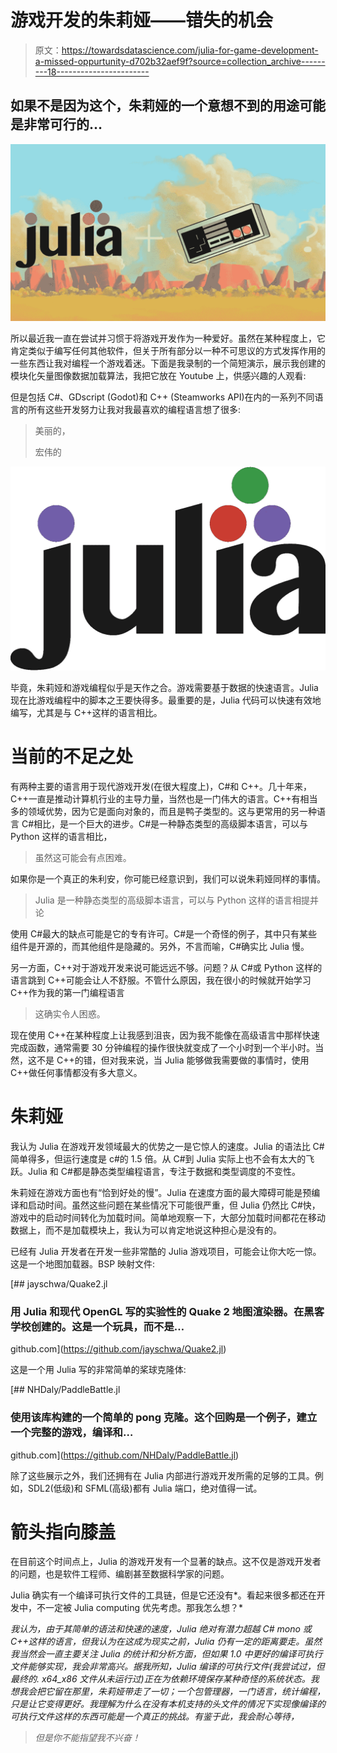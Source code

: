 # 游戏开发的朱莉娅——错失的机会

> 原文：<https://towardsdatascience.com/julia-for-game-development-a-missed-oppurtunity-d702b32aef9f?source=collection_archive---------18----------------------->

## 如果不是因为这个，朱莉娅的一个意想不到的用途可能是非常可行的…

![](img/d7457593e783a7b236c31ea141c9f6a2.png)

所以最近我一直在尝试并习惯于将游戏开发作为一种爱好。虽然在某种程度上，它肯定类似于编写任何其他软件，但关于所有部分以一种不可思议的方式发挥作用的一些东西让我对编程一个游戏着迷。下面是我录制的一个简短演示，展示我创建的模块化矢量图像数据加载算法，我把它放在 Youtube 上，供感兴趣的人观看:

但是包括 C#、GDscript (Godot)和 C++ (Steamworks API)在内的一系列不同语言的所有这些开发努力让我对我最喜欢的编程语言想了很多:

> 美丽的，
> 
> 宏伟的

![](img/adf34b5be501e6b2d626748c6417eda5.png)

毕竟，朱莉娅和游戏编程似乎是天作之合。游戏需要基于数据的快速语言。Julia 现在比游戏编程中的脚本之王要快得多。最重要的是，Julia 代码可以快速有效地编写，尤其是与 C++这样的语言相比。

# 当前的不足之处

有两种主要的语言用于现代游戏开发(在很大程度上)，C#和 C++。几十年来，C++一直是推动计算机行业的主导力量，当然也是一门伟大的语言。C++有相当多的领域优势，因为它是面向对象的，而且是鸭子类型的。这与更常用的另一种语言 C#相比，是一个巨大的进步。C#是一种静态类型的高级脚本语言，可以与 Python 这样的语言相比，

> 虽然这可能会有点困难。

如果你是一个真正的朱利安，你可能已经意识到，我们可以说朱莉娅同样的事情。

> Julia 是一种静态类型的高级脚本语言，可以与 Python 这样的语言相提并论

使用 C#最大的缺点可能是它的专有许可。C#是一个奇怪的例子，其中只有某些组件是开源的，而其他组件是隐藏的。另外，不言而喻，C#确实比 Julia 慢。

另一方面，C++对于游戏开发来说可能远远不够。问题？从 C#或 Python 这样的语言跳到 C++可能会让人不舒服。不管什么原因，我在很小的时候就开始学习 C++作为我的第一门编程语言

> 这确实令人困惑。

现在使用 C++在某种程度上让我感到沮丧，因为我不能像在高级语言中那样快速完成函数，通常需要 30 分钟编程的操作很快就变成了一个小时到一个半小时。当然，这不是 C++的错，但对我来说，当 Julia 能够做我需要做的事情时，使用 C++做任何事情都没有多大意义。

# 朱莉娅

我认为 Julia 在游戏开发领域最大的优势之一是它惊人的速度。Julia 的语法比 C#简单得多，但运行速度是 c#的 1.5 倍。从 C#到 Julia 实际上也不会有太大的飞跃。Julia 和 C#都是静态类型编程语言，专注于数据和类型调度的不变性。

朱莉娅在游戏方面也有“恰到好处的慢”。Julia 在速度方面的最大障碍可能是预编译和启动时间。虽然这些问题在某些情况下可能很严重，但 Julia 仍然比 C#快，游戏中的启动时间转化为加载时间。简单地观察一下，大部分加载时间都花在移动数据上，而不是加载模块上，我认为可以肯定地说这种担心是没有的。

已经有 Julia 开发者在开发一些非常酷的 Julia 游戏项目，可能会让你大吃一惊。这是一个地图加载器。BSP 映射文件:

[](https://github.com/jayschwa/Quake2.jl) [## jayschwa/Quake2.jl

### 用 Julia 和现代 OpenGL 写的实验性的 Quake 2 地图渲染器。在黑客学校创建的。这是一个玩具，而不是…

github.com](https://github.com/jayschwa/Quake2.jl) 

这是一个用 Julia 写的非常简单的桨球克隆体:

[](https://github.com/NHDaly/PaddleBattle.jl) [## NHDaly/PaddleBattle.jl

### 使用该库构建的一个简单的 pong 克隆。这个回购是一个例子，建立一个完整的游戏，编译和…

github.com](https://github.com/NHDaly/PaddleBattle.jl) 

除了这些展示之外，我们还拥有在 Julia 内部进行游戏开发所需的足够的工具。例如，SDL2(低级)和 SFML(高级)都有 Julia 端口，绝对值得一试。

# 箭头指向膝盖

在目前这个时间点上，Julia 的游戏开发有一个显著的缺点。这不仅是游戏开发者的问题，也是软件工程师、编剧甚至数据科学家的问题。

Julia 确实有一个编译可执行文件的工具链，但是它还没有*。看起来很多都还在开发中，不一定被 Julia computing 优先考虑。那我怎么想？*

*我认为，由于其简单的语法和快速的速度，Julia 绝对有潜力超越 C# mono 或 C++这样的语言，但我认为在这成为现实之前，Julia 仍有一定的距离要走。虽然我当然会一直主要关注 Julia 的统计和分析方面，但如果 1.0 中更好的编译可执行文件能够实现，我会非常高兴。据我所知，Julia 编译的可执行文件(我尝试过，但最终的. x64_x86 文件从未运行过)正在为依赖环境保存某种奇怪的系统状态。我想我会把它留在那里，朱莉娅带走了一切；一个包管理器，一门语言，统计编程，只是让它变得更好。我理解为什么在没有本机支持的头文件的情况下实现像编译的可执行文件这样的东西可能是一个真正的挑战。有鉴于此，我会耐心等待，*

> *但是你不能指望我不兴奋！*
